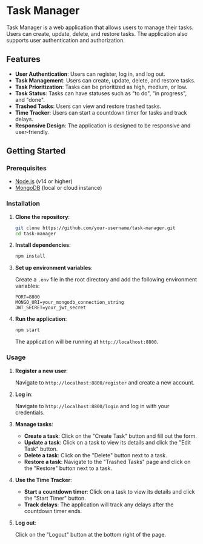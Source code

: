 # Task Manager

Task Manager is a web application that allows users to manage their tasks. Users can create, update, delete, and restore tasks. The application also supports user authentication and authorization.

## Features

- **User Authentication**: Users can register, log in, and log out.
- **Task Management**: Users can create, update, delete, and restore tasks.
- **Task Prioritization**: Tasks can be prioritized as high, medium, or low.
- **Task Status**: Tasks can have statuses such as "to do", "in progress", and "done".
- **Trashed Tasks**: Users can view and restore trashed tasks.
- **Time Tracker**: Users can start a countdown timer for tasks and track delays.
- **Responsive Design**: The application is designed to be responsive and user-friendly.

## Getting Started

### Prerequisites

- [Node.js](https://nodejs.org/) (v14 or higher)
- [MongoDB](https://www.mongodb.com/) (local or cloud instance)

### Installation

1. **Clone the repository**:

     ```bash
    git clone https://github.com/your-username/task-manager.git
    cd task-manager
    ```

2. **Install dependencies**:

    ```bash
    npm install
    ```

3. **Set up environment variables**:

    Create a `.env` file in the root directory and add the following environment variables:

    ```env
    PORT=8800
    MONGO_URI=your_mongodb_connection_string
    JWT_SECRET=your_jwt_secret
    ```

4. **Run the application**:

    ```bash
    npm start
    ```

    The application will be running at `http://localhost:8800`.

### Usage

1. **Register a new user**:

    Navigate to `http://localhost:8800/register` and create a new account.

2. **Log in**:

    Navigate to `http://localhost:8800/login` and log in with your credentials.

3. **Manage tasks**:

    - **Create a task**: Click on the "Create Task" button and fill out the form.
    - **Update a task**: Click on a task to view its details and click the "Edit Task" button.
    - **Delete a task**: Click on the "Delete" button next to a task.
    - **Restore a task**: Navigate to the "Trashed Tasks" page and click on the "Restore" button next to a task.

4. **Use the Time Tracker**:

    - **Start a countdown timer**: Click on a task to view its details and click the "Start Timer" button.
    - **Track delays**: The application will track any delays after the countdown timer ends.

5. **Log out**:

    Click on the "Logout" button at the bottom right of the page.